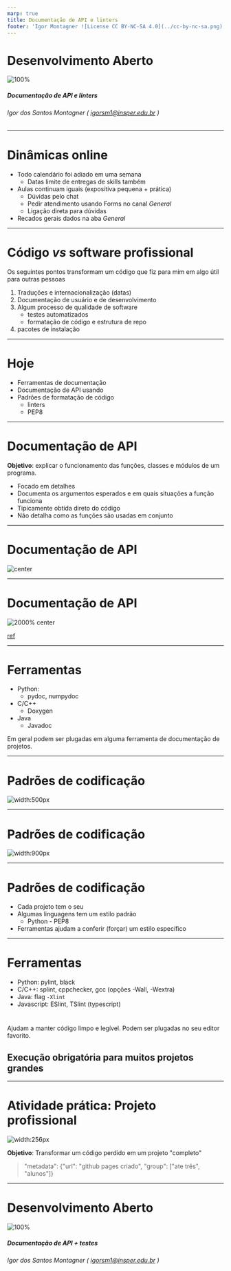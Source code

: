 ```yaml
---
marp: true
title: Documentação de API e linters
footer: 'Igor Montagner ![License CC BY-NC-SA 4.0](../cc-by-nc-sa.png)'
---
```


<style>
	footer {
		position: fixed;
		bottom: 10px;
		left: 1050px;
		width: 400px;
	}

	footer img {
		vertical-align: middle;
	}
</style>


Desenvolvimento Aberto
===

![100%](capa.svg)

##### Documentação de API e linters

###### Igor dos Santos Montagner ( [igorsm1@insper.edu.br](mailto:igorsm1@insper.edu.br) )

---

# Dinâmicas online

* Todo calendário foi adiado em uma semana
	* Datas limite de entregas de skills também
* Aulas continuam iguais (expositiva pequena + prática)
	* Dúvidas pelo chat
	* Pedir atendimento usando Forms no canal *General*
	* Ligação direta para dúvidas
* Recados gerais dados na aba *General*
---

# Código *vs* software profissional

Os seguintes pontos transformam um código que fiz para mim em algo útil para outras pessoas

1. Traduções e internacionalização (datas)
2. Documentação de usuário e de desenvolvimento
3. Algum processo de qualidade de software
	* testes automatizados
	* formatação de código e estrutura de repo
4. pacotes de instalação

---
# Hoje

* Ferramentas de documentação
* Documentação de API usando
* Padrões de formatação de código
	- linters
	- PEP8

---
# Documentação de API

**Objetivo**: explicar o funcionamento das funções, classes e módulos de um programa. 

* Focado em detalhes
* Documenta os argumentos esperados e em quais situações a função funciona 
* Tipicamente obtida direto do código
* Não detalha como as funções são usadas em conjunto

---
# Documentação de API

![center](api-doc.svg)

---
# Documentação de API

![2000% center](np-doc-api.png)

[ref](https://docs.scipy.org/doc/numpy/reference/generated/numpy.dot.html)

---
# Ferramentas

* Python:
	- pydoc, numpydoc
* C/C++
	- Doxygen
* Java
	- Javadoc

Em geral podem ser plugadas em alguma ferramenta de documentação de projetos. 

---
# Padrões de codificação

![width:500px](porco.png)

---
# Padrões de codificação

![width:900px](porco-pylint.png)

---
# Padrões de codificação

* Cada projeto tem o seu
* Algumas linguagens tem um estilo padrão
	- Python - PEP8
* Ferramentas ajudam a conferir (forçar) um estilo específico

---
# Ferramentas

* Python: pylint, black
* C/C++: splint, cppchecker, gcc (opções -Wall, -Wextra)
* Java: flag `-Xlint`
* Javascript: ESlint, TSlint (typescript)

#

Ajudam a manter código limpo e legível. Podem ser plugadas no seu editor favorito.


## Execução obrigatória para muitos projetos grandes

----

# Atividade prática: Projeto profissional

![width:256px](https://fonts.gstatic.com/s/i/materialicons/star/v4/24px.svg?download=true)


**Objetivo**: Transformar um código perdido em um projeto "completo"

> "metadata": {"url": "github pages criado", "group": ["ate três", "alunos"]}

---


Desenvolvimento Aberto
===

![100%](capa.svg)

##### Documentação de API + testes


###### Igor dos Santos Montagner ( [igorsm1@insper.edu.br](mailto:igorsm1@insper.edu.br) )


